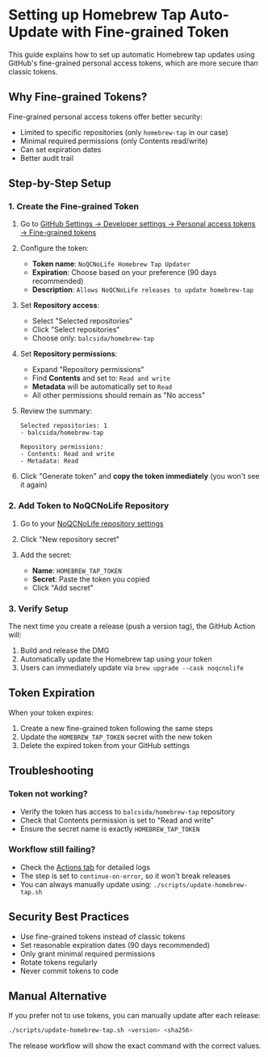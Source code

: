 # Setting up Homebrew Tap Auto-Update with Fine-grained Token

This guide explains how to set up automatic Homebrew tap updates using GitHub's fine-grained personal access tokens, which are more secure than classic tokens.

## Why Fine-grained Tokens?

Fine-grained personal access tokens offer better security:
- Limited to specific repositories (only `homebrew-tap` in our case)
- Minimal required permissions (only Contents read/write)
- Can set expiration dates
- Better audit trail

## Step-by-Step Setup

### 1. Create the Fine-grained Token

1. Go to [GitHub Settings → Developer settings → Personal access tokens → Fine-grained tokens](https://github.com/settings/personal-access-tokens/new)

2. Configure the token:
   - **Token name**: `NoQCNoLife Homebrew Tap Updater`
   - **Expiration**: Choose based on your preference (90 days recommended)
   - **Description**: `Allows NoQCNoLife releases to update homebrew-tap`

3. Set **Repository access**:
   - Select "Selected repositories"
   - Click "Select repositories" 
   - Choose only: `balcsida/homebrew-tap`

4. Set **Repository permissions**:
   - Expand "Repository permissions"
   - Find **Contents** and set to: `Read and write`
   - **Metadata** will be automatically set to `Read`
   - All other permissions should remain as "No access"

5. Review the summary:
   ```
   Selected repositories: 1
   - balcsida/homebrew-tap
   
   Repository permissions:
   - Contents: Read and write
   - Metadata: Read
   ```

6. Click "Generate token" and **copy the token immediately** (you won't see it again)

### 2. Add Token to NoQCNoLife Repository

1. Go to your [NoQCNoLife repository settings](https://github.com/balcsida/NoQCNoLife/settings/secrets/actions)

2. Click "New repository secret"

3. Add the secret:
   - **Name**: `HOMEBREW_TAP_TOKEN`
   - **Secret**: Paste the token you copied
   - Click "Add secret"

### 3. Verify Setup

The next time you create a release (push a version tag), the GitHub Action will:
1. Build and release the DMG
2. Automatically update the Homebrew tap using your token
3. Users can immediately update via `brew upgrade --cask noqcnolife`

## Token Expiration

When your token expires:
1. Create a new fine-grained token following the same steps
2. Update the `HOMEBREW_TAP_TOKEN` secret with the new token
3. Delete the expired token from your GitHub settings

## Troubleshooting

### Token not working?
- Verify the token has access to `balcsida/homebrew-tap` repository
- Check that Contents permission is set to "Read and write"
- Ensure the secret name is exactly `HOMEBREW_TAP_TOKEN`

### Workflow still failing?
- Check the [Actions tab](https://github.com/balcsida/NoQCNoLife/actions) for detailed logs
- The step is set to `continue-on-error`, so it won't break releases
- You can always manually update using: `./scripts/update-homebrew-tap.sh`

## Security Best Practices

- Use fine-grained tokens instead of classic tokens
- Set reasonable expiration dates (90 days recommended)
- Only grant minimal required permissions
- Rotate tokens regularly
- Never commit tokens to code

## Manual Alternative

If you prefer not to use tokens, you can manually update after each release:
```bash
./scripts/update-homebrew-tap.sh <version> <sha256>
```

The release workflow will show the exact command with the correct values.